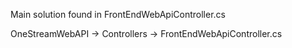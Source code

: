 Main solution found in FrontEndWebApiController.cs

OneStreamWebAPI -> Controllers -> FrontEndWebApiController.cs
